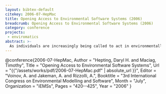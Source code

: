 ```yaml
---
layout: bibtex-default
citekey: 2006-07-HepMac
title: Opening Access to Environmental Software Systems (2006)
breadcrumb: Opening Access to Environmental Software Systems (2006)
category: conference
projects:
 - enviromatics
abstract: >-
  As individuals are increasingly being called to act in environmentally-conscious ways, they will seek out any and all resources which might help to inform their actions. Unfortunately, a 2002 OECD report indicated that there seemed to be declining trust of environmental information sources and increasing confusion about which actions could be most beneficial. Environmental Software Systems can provide relief in this context, if the software design is user-centered. The very specialized nature of much environmental software may discourage these design practices, but this is a false economy. Instead of software that is based on technical models developed by environmental scientists, consider that which can acquire and adapt to changing end-user models of the particular domain. Such adaptation would certainly benefit users, but research could also benefit considerably from data that could prioritize actions of the environmental scientists, from analysis to education. This shift in emphasis agrees with recent trends toward personalization and democratization of software system functionality. If the number of people who could meaningfully explore a model of a particular ecosystem could increase thousand-fold, there could be considerable benefit realized in the level of discourse on environmental issues pertaining to that ecosystem. Such an increased usage would require the removal of barriers for direct user access to the software systems in order to create satisfying user experiences. For the user to be satisfied when confronting a large and complex information space, he or she must not be overwhelmed but able to easily specify and locate that which is of interest. The theoretical basis for such an approach is presented, along with some evidence thus far collected. Opportunities for improvement are also discussed.
---
```

@conference{2006-07-HepMac,
	Author =  "Hepting, Daryl H. and Maciag, Timothy",
	Title =  "Opening Access to Environmental Software Systems",
	Url = \"{{"/assets/works/pdf/2006-07-HepMac.pdf" | absolute_url }}\",
	Editor =  "Voinov, A. and Jakeman, A. and Rizzolli, A.",
	Booktitle =  "3rd International Congress on Environmental Modelling and Software",
	Month =  "July",
	Organization =  "iEMSs",
	Pages =  "420--425",
	Year =  "2006"
}
